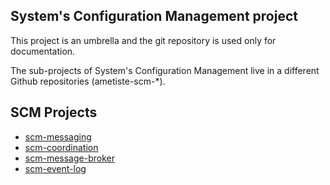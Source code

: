 ## System's Configuration Management project
This project is an umbrella and the git repository is used only for documentation.

The sub-projects of System's Configuration Management live in a different Github repositories (ametiste-scm-*).

## SCM Projects

* [scm-messaging](https://github.com/ametiste-oss/ametiste-scm-messaging)
* [scm-coordination](https://github.com/ametiste-oss/ametiste-scm-coordination)
* [scm-message-broker](https://github.com/ametiste-oss/ametiste-scm-message-broker)
* [scm-event-log](https://github.com/ametiste-oss/ametiste-scm-event-log)
